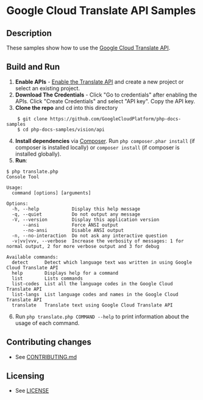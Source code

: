 # Google Cloud Translate API Samples

## Description

These samples show how to use the [Google Cloud Translate API](
https://cloud.google.com/translate/).

## Build and Run
1.  **Enable APIs** - [Enable the Translate API](https://console.cloud.google.com/flows/enableapi?apiid=translate.googleapis.com)
    and create a new project or select an existing project.
2.  **Download The Credentials** - Click "Go to credentials" after enabling the APIs. Click "Create Credentials"
    and select "API key". Copy the API key.
3.  **Clone the repo** and cd into this directory
```
    $ git clone https://github.com/GoogleCloudPlatform/php-docs-samples
    $ cd php-docs-samples/vision/api
```
4.  **Install dependencies** via [Composer](http://getcomposer.org/doc/00-intro.md).
    Run `php composer.phar install` (if composer is installed locally) or `composer install`
    (if composer is installed globally).
5.  **Run**:
```
$ php translate.php 
Console Tool

Usage:
  command [options] [arguments]

Options:
  -h, --help            Display this help message
  -q, --quiet           Do not output any message
  -V, --version         Display this application version
      --ansi            Force ANSI output
      --no-ansi         Disable ANSI output
  -n, --no-interaction  Do not ask any interactive question
  -v|vv|vvv, --verbose  Increase the verbosity of messages: 1 for normal output, 2 for more verbose output and 3 for debug

Available commands:
  detect      Detect which language text was written in using Google Cloud Translate API
  help        Displays help for a command
  list        Lists commands
  list-codes  List all the language codes in the Google Cloud Translate API
  list-langs  List language codes and names in the Google Cloud Translate API
  translate   Translate text using Google Cloud Translate API
```

6. Run `php translate.php COMMAND --help` to print information about the usage of each command.

## Contributing changes

* See [CONTRIBUTING.md](../../CONTRIBUTING.md)

## Licensing

* See [LICENSE](../../LICENSE)
